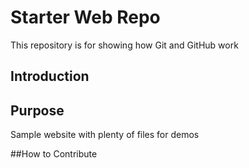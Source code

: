 # Starter Web Repo

This repository is for showing how Git and GitHub work
## Introduction

## Purpose

Sample website with plenty of files for demos

##How to Contribute